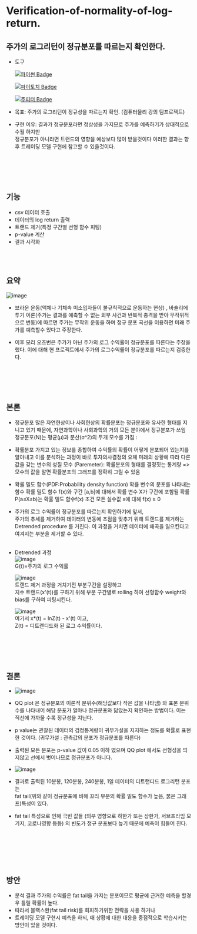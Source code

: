 # Verification-of-normality-of-log-return.
## 주가의 로그리턴이 정규분포를 따르는지 확인한다.

- 도구

    [![파이썬 Badge](https://img.shields.io/badge/python-3776AB?style=flat-square&logo=python&logoColor=white&link=mailto:wjtls01@naver.com)](mailto:wjtls01@naver.com)

    [![파이토치 Badge](https://img.shields.io/badge/pytorch-EE4C2C?style=flat-square&logo=pytorch&logoColor=white&link=mailto:wjtls01@naver.com)](mailto:wjtls01@naver.com)

    [![주피터 Badge](https://img.shields.io/badge/jupyter-F37626?style=flat-square&logo=jupyter&logoColor=white&link=mailto:wjtls01@naver.com)](mailto:wjtls01@naver.com)

- 목표: 주가의 로그리턴이 정규성을 따르는지 확인. (컴퓨터물리 강의 팀프로젝트)

- 구현 이유: 결과가 정규분포라면 정상성을 가지므로 주가를 예측하기가 상대적으로 수월 하지만 <br/>
          정규분포가 아니라면 트랜드의 영향을 예상보다 많이 받을것이다 이러한 결과는 향후 트레이딩 모델 구현에 참고할 수 있을것이다.
  
<br/><br/><br/><br/>


## 기능
  - csv 데이터 호출
  - 데이터의 log return 출력
  - 트랜드 제거(특정 구간별 선형 함수 피팅)
  - p-value 계산
  - 결과 시각화
  <br/><br/><br/><br/>


## 요약
  ![image](https://user-images.githubusercontent.com/60399060/146669544-09f4ef93-88ef-4c30-b04f-b1a489e292de.png)

   - 브라운 운동(액체나 기체속 미소입자들이 불규칙적으로 운동하는 현상) ,
      바슐리에 투기 이론(주가는 결과를 예측할 수 없는 외부 사건과 반복적 충격을 받아 무작위적으로 변동)에 따르면 
      주가는 무작위 운동을 하며 정규 분포 곡선을 이용하면 미래 주가를 예측할수 있다고 주장한다. 
      
   - 이후 모리 오즈번은 주가가 아닌 주가의 로그 수익률이 정규분포를 따른다는 주장을 했다. 
      이에 대해 현 프로젝트에서 주가의 로그수익률이 정규분포를 따르는지 검증한다.
      

  <br/><br/><br/><br/>


## 본론
  - 정규분포 
    많은 자연현상이나 사회현상의 확률분포는 정규분포와 유사한 형태를 지니고 있기 때문에, 자연과학이나 사회과학의 거의 모든 분야에서 정규분포가 쓰임
    정규분포(N)는 평균(μ)과 분산(σ^2)의 두개 모수를 가짐 :
    
  - 확률분포 
    가지고 있는 정보를 종합하여 수익률의 확률이 어떻게 분포되어 있는지를 알아내고 이를 분석하는 과정이 바로 투자의사결정의 요체
    미래의 상황에 따라 다른 값을 갖는 변수의 성질
    모수 (Paremeter): 확률분포의 형태를 결정짓는 통계량 
    => 모수의 값을 알면 확률분포의 그래프를 정확히 그릴 수 있음
    
  - 확률 밀도 함수(PDF:Probability density function)
    확률 변수의 분포를 나타내는 함수
    확률 밀도 함수 f(x)와 구간 [a,b]에 대해서 확률 변수 X가 구간에 포함될 확률 P(a≤X≤b)는 
    확률 밀도 함수f(x) 조건
    모든 실수값 x에 대해 f(x) ≥ 0
 

 - 주가의 로그 수익률이 정규분포를 따르는지 확인하기에 앞서, <br/>
   주가의 추세를 제거하여 데이터의 변동에 초점을 맞추기 위해 트랜드를 제거하는 Detrended procedure 를 거친다.
   이 과정을 거치면 데이터에 왜곡을 일으킨다고 여겨지는 부분을 제거할 수 있다.<br/><br/>
   
 - Detrended 과정<br/>
   ![image](https://user-images.githubusercontent.com/60399060/146667054-0d3b15d7-769d-41be-a7dd-6cf8975e8657.png)<br/>
   G(t)=주가의 로그 수익률
   
   ![image](https://user-images.githubusercontent.com/60399060/146667060-ba3256e8-5458-4590-8383-39c9b74821d4.png)<br/>
   트랜드 제거 과정을 거치기전 부분구간을 설정하고<br/>
   지수 트랜드(x'(t))를 구하기 위해 부분 구간별로 rolling 하여 선형함수 weight와 bias를 구하여 피팅시킨다.
   
   ![image](https://user-images.githubusercontent.com/60399060/146667083-78ab7987-69c7-4d53-b2d2-926ec5163d11.png)<br/>
   여기서 x*(t) = lnZ(t) - x'(t) 이고,<br/>
   Z(t) = 디트랜디드화 된 로그 수익률이다.
   
   
   
  <br/><br/><br/><br/>

 
## 결론 
  - ![image](https://user-images.githubusercontent.com/60399060/146708903-12865ba3-8c23-439a-8550-9e4ff7493344.png)
  -  QQ plot 은 정규분포의 이론적 분위수(해당값보다 작은 값을 나타냄) 와 표본 분위수를 나타내어 해당 분포가 얼마나 정규분포와 닮았는지 확인하는 방법이다. 이는 직선에 가까울 수록 정규성을 지닌다.
  -  p value는 관찰된 데이터의 검정통계량이 귀무가설을 지지하는 정도를 확률로 표현한 것이다.
     (귀무가설 : 관측값의 분포가 정규분포를 따른다)
    
  - 출력된 모든 분포는 p-value 값이 0.05 이하 였으며 QQ plot 에서도 선형성을 띄지않고 선에서 벗어나므로 정규분포가 아니다.

  - ![image](https://user-images.githubusercontent.com/60399060/146700305-be1873e9-520e-4b27-b0b5-ffc922227336.png)
  - 결과로 출력된 10분봉, 120분봉, 240분봉, 1일 데이터의 디트랜디드 로그리턴 분포는 <br/>
    fat tail(위와 같이 정규분포에 비해 꼬리 부분의 확률 밀도 함수가 높음, 붉은 그래프)특성이 있다.
  - fat tail 특성으로 인해 극빈 값들 (외부 영향으로 하한가 또는 상한가, 서브프라임 모기지, 코로나영향 등등) 의 빈도가 
    정규 분포보다 높기 때문에 예측이 힘들어 진다.
  
  <br/><br/><br/><br/><br/>
  

## 방안
  - 분석 결과 주가의 수익률은 fat tail을 가지는 분포이므로 평균에 근거한 예측을 할경우 틀릴 확률이 높다.
  - 따라서 블랙스완(fat tail risk)를 회피하기위한 전략을 사용 하거나
  - 트레이딩 모델 구현시 예측을 하되, 매 상황에 대한 대응을 중점적으로 학습시키는 방안이 있을 것이다.

